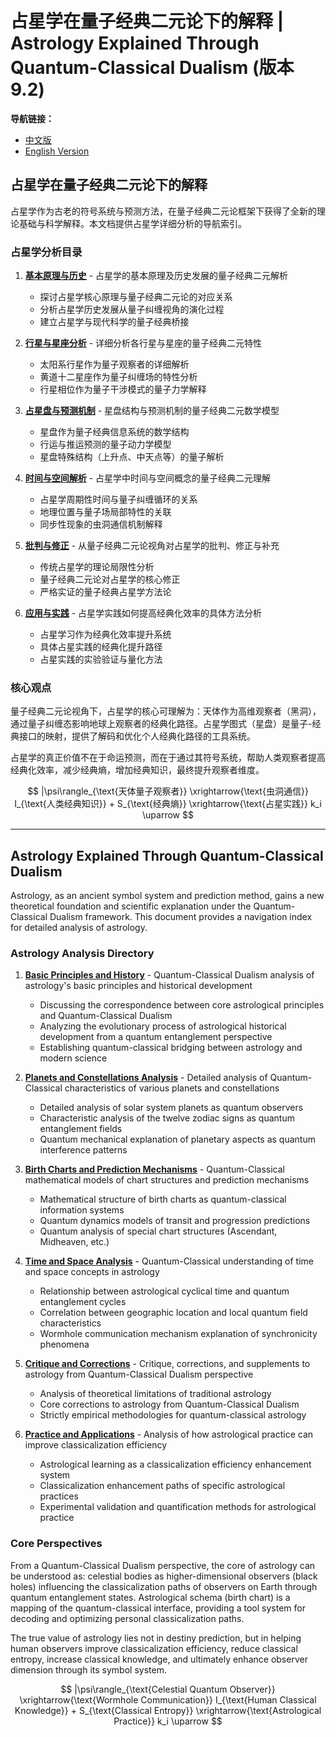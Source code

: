 # 占星学在量子经典二元论下的解释 | Astrology Explained Through Quantum-Classical Dualism (版本9.2)

**导航链接：**
- [中文版](#占星学在量子经典二元论下的解释-1)
- [English Version](#astrology-explained-through-quantum-classical-dualism-1)

## 占星学在量子经典二元论下的解释

占星学作为古老的符号系统与预测方法，在量子经典二元论框架下获得了全新的理论基础与科学解释。本文档提供占星学详细分析的导航索引。

### 占星学分析目录

1. [**基本原理与历史**](astrology/basic_principles_history.md) - 占星学的基本原理及历史发展的量子经典二元解析
   * 探讨占星学核心原理与量子经典二元论的对应关系
   * 分析占星学历史发展从量子纠缠视角的演化过程
   * 建立占星学与现代科学的量子经典桥接

2. [**行星与星座分析**](astrology/planets_constellations.md) - 详细分析各行星与星座的量子经典二元特性
   * 太阳系行星作为量子观察者的详细解析
   * 黄道十二星座作为量子纠缠场的特性分析
   * 行星相位作为量子干涉模式的量子力学解释

3. [**占星盘与预测机制**](astrology/charts_prediction.md) - 星盘结构与预测机制的量子经典二元数学模型
   * 星盘作为量子经典信息系统的数学结构
   * 行运与推运预测的量子动力学模型
   * 星盘特殊结构（上升点、中天点等）的量子解析

4. [**时间与空间解析**](astrology/time_space.md) - 占星学中时间与空间概念的量子经典二元理解
   * 占星学周期性时间与量子纠缠循环的关系
   * 地理位置与量子场局部特性的关联
   * 同步性现象的虫洞通信机制解释

5. [**批判与修正**](astrology/critique_corrections.md) - 从量子经典二元论视角对占星学的批判、修正与补充
   * 传统占星学的理论局限性分析
   * 量子经典二元论对占星学的核心修正
   * 严格实证的量子经典占星学方法论

6. [**应用与实践**](astrology/practice_applications.md) - 占星学实践如何提高经典化效率的具体方法分析
   * 占星学习作为经典化效率提升系统
   * 具体占星实践的经典化提升路径
   * 占星实践的实验验证与量化方法

### 核心观点

量子经典二元论视角下，占星学的核心可理解为：天体作为高维观察者（黑洞），通过量子纠缠态影响地球上观察者的经典化路径。占星学图式（星盘）是量子-经典接口的映射，提供了解码和优化个人经典化路径的工具系统。

占星学的真正价值不在于命运预测，而在于通过其符号系统，帮助人类观察者提高经典化效率，减少经典熵，增加经典知识，最终提升观察者维度。

$$
|\psi\rangle_{\text{天体量子观察者}} \xrightarrow{\text{虫洞通信}} I_{\text{人类经典知识}} + S_{\text{经典熵}} \xrightarrow{\text{占星实践}} k_i \uparrow
$$

---

## Astrology Explained Through Quantum-Classical Dualism

Astrology, as an ancient symbol system and prediction method, gains a new theoretical foundation and scientific explanation under the Quantum-Classical Dualism framework. This document provides a navigation index for detailed analysis of astrology.

### Astrology Analysis Directory

1. [**Basic Principles and History**](astrology/basic_principles_history.md) - Quantum-Classical Dualism analysis of astrology's basic principles and historical development
   * Discussing the correspondence between core astrological principles and Quantum-Classical Dualism
   * Analyzing the evolutionary process of astrological historical development from a quantum entanglement perspective
   * Establishing quantum-classical bridging between astrology and modern science

2. [**Planets and Constellations Analysis**](astrology/planets_constellations.md) - Detailed analysis of Quantum-Classical characteristics of various planets and constellations
   * Detailed analysis of solar system planets as quantum observers
   * Characteristic analysis of the twelve zodiac signs as quantum entanglement fields
   * Quantum mechanical explanation of planetary aspects as quantum interference patterns

3. [**Birth Charts and Prediction Mechanisms**](astrology/charts_prediction.md) - Quantum-Classical mathematical models of chart structures and prediction mechanisms
   * Mathematical structure of birth charts as quantum-classical information systems
   * Quantum dynamics models of transit and progression predictions
   * Quantum analysis of special chart structures (Ascendant, Midheaven, etc.)

4. [**Time and Space Analysis**](astrology/time_space.md) - Quantum-Classical understanding of time and space concepts in astrology
   * Relationship between astrological cyclical time and quantum entanglement cycles
   * Correlation between geographic location and local quantum field characteristics
   * Wormhole communication mechanism explanation of synchronicity phenomena

5. [**Critique and Corrections**](astrology/critique_corrections.md) - Critique, corrections, and supplements to astrology from Quantum-Classical Dualism perspective
   * Analysis of theoretical limitations of traditional astrology
   * Core corrections to astrology from Quantum-Classical Dualism
   * Strictly empirical methodologies for quantum-classical astrology

6. [**Practice and Applications**](astrology/practice_applications.md) - Analysis of how astrological practice can improve classicalization efficiency
   * Astrological learning as a classicalization efficiency enhancement system
   * Classicalization enhancement paths of specific astrological practices
   * Experimental validation and quantification methods for astrological practice

### Core Perspectives

From a Quantum-Classical Dualism perspective, the core of astrology can be understood as: celestial bodies as higher-dimensional observers (black holes) influencing the classicalization paths of observers on Earth through quantum entanglement states. Astrological schema (birth chart) is a mapping of the quantum-classical interface, providing a tool system for decoding and optimizing personal classicalization paths.

The true value of astrology lies not in destiny prediction, but in helping human observers improve classicalization efficiency, reduce classical entropy, increase classical knowledge, and ultimately enhance observer dimension through its symbol system.

$$
|\psi\rangle_{\text{Celestial Quantum Observer}} \xrightarrow{\text{Wormhole Communication}} I_{\text{Human Classical Knowledge}} + S_{\text{Classical Entropy}} \xrightarrow{\text{Astrological Practice}} k_i \uparrow
$$ 
